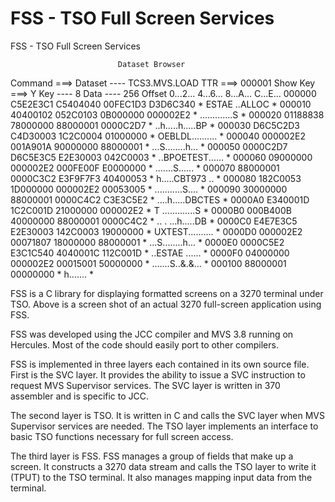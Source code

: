 # FSS - TSO Full Screen Services


FSS - TSO Full Screen Services

                            Dataset Browser
 Command ===>
 Dataset ---- TCS3.MVS.LOAD
 TTR     ===> 000001  Show Key ===> Y     Key ---- 8     Data ---- 256
      Offset   0...2... 4...6... 8...A... C...E...
      000000   C5E2E3C1 C5404040 00FEC1D3 D3D6C340   * ESTAE   ..ALLOC  *
      000010   40400102 052C0103 0B000000 000002E2   *   .............S *
      000020   01188838 78000000 88000001 0000C2D7   * ..h.....h.....BP *
      000030   D6C5C2D3 C4D30003 1C2C0004 01000000   * OEBLDL.......... *
      000040   000002E2 001A901A 90000000 88000001   * ...S........h... *
      000050   0000C2D7 D6C5E3C5 E2E30003 042C0003   * ..BPOETEST...... *
      000060   09000000 000002E2 000FE00F E0000000   * .......S..\.\... *
      000070   88000001 0000C3C2 E3F9F7F3 40400053   * h.....CBT973  .. *
      000080   182C0053 1D000000 000002E2 00053005   * ...........S.... *
      000090   30000000 88000001 0000C4C2 C3E3C5E2   * ....h.....DBCTES *
      0000A0   E340001D 1C2C001D 21000000 000002E2   * T .............S *
      0000B0   000B400B 40000000 88000001 0000C4C2   * .. . ...h.....DB *
      0000C0   E4E7E3C5 E2E30003 142C0003 19000000   * UXTEST.......... *
      0000D0   000002E2 00071807 18000000 88000001   * ...S........h... *
      0000E0   0000C5E2 E3C1C540 4040001C 112C001D   * ..ESTAE   ...... *
      0000F0   04000000 000002E2 00015001 50000000   * .......S..&.&... *
      000100   88000001 00000000                     * h.......         *

FSS is a C library for displaying formatted screens on a 3270 terminal under TSO. Above is a screen shot of an actual 3270 full-screen application using FSS.

FSS was developed using the JCC compiler and MVS 3.8 running on Hercules. Most of the code should easily port to other compilers.

FSS is implemented in three layers each contained in its own source file. First is the SVC layer. It provides the ability to issue a SVC instruction to request MVS Supervisor services. The SVC layer is written in 370 assembler and is specific to JCC.

The second layer is TSO. It is written in C and calls the SVC layer when MVS Supervisor services are needed. The TSO layer implements an interface to basic TSO functions necessary for full screen access.

The third layer is FSS. FSS manages a group of fields that make up a screen. It constructs a 3270 data stream and calls the TSO layer to write it (TPUT) to the TSO terminal. It also manages mapping input data from the terminal.

